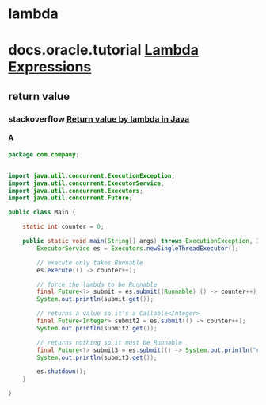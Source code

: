 # lambda



# docs.oracle.tutorial [Lambda Expressions](https://docs.oracle.com/javase/tutorial/java/javaOO/lambdaexpressions.html)



## return value



### stackoverflow [Return value by lambda in Java](https://stackoverflow.com/questions/38540481/return-value-by-lambda-in-java)



#### [A](https://stackoverflow.com/a/38540546)

```java
package com.company;


import java.util.concurrent.ExecutionException;
import java.util.concurrent.ExecutorService;
import java.util.concurrent.Executors;
import java.util.concurrent.Future;

public class Main {

    static int counter = 0;

    public static void main(String[] args) throws ExecutionException, InterruptedException {
        ExecutorService es = Executors.newSingleThreadExecutor();

        // execute only takes Runnable
        es.execute(() -> counter++);

        // force the lambda to be Runnable
        final Future<?> submit = es.submit((Runnable) () -> counter++);
        System.out.println(submit.get());

        // returns a value so it's a Callable<Integer>
        final Future<Integer> submit2 = es.submit(() -> counter++);
        System.out.println(submit2.get());

        // returns nothing so it must be Runnable
        final Future<?> submit3 = es.submit(() -> System.out.println("counter: " + counter));
        System.out.println(submit3.get());

        es.shutdown();
    }

}

```

